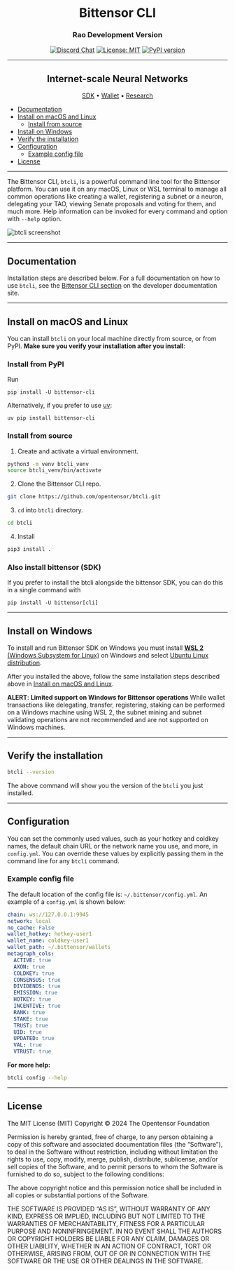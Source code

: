 <div align="center">

# Bittensor CLI <!-- omit in toc -->
### Rao Development Version
[![Discord Chat](https://img.shields.io/discord/308323056592486420.svg)](https://discord.gg/bittensor)
[![License: MIT](https://img.shields.io/badge/License-MIT-yellow.svg)](https://opensource.org/licenses/MIT) 
[![PyPI version](https://badge.fury.io/py/bittensor_cli.svg)](https://badge.fury.io/py/bittensor_cli)

---

## Internet-scale Neural Networks <!-- omit in toc -->

[SDK](https://github.com/opentensor/bittensor/tree/master) • [Wallet](https://github.com/opentensor/btwallet) • [Research](https://bittensor.com/whitepaper)

</div>

- [Documentation](#documentation)
- [Install on macOS and Linux](#install-on-macos-and-linux)
  - [Install from source](#install-from-source)
- [Install on Windows](#install-on-windows)
- [Verify the installation](#verify-the-installation)
- [Configuration](#configuration)
  - [Example config file](#example-config-file)
- [License](#license)

---

The Bittensor CLI, `btcli`, is a powerful command line tool for the Bittensor platform. You can use it on any macOS, Linux or WSL terminal to manage all common operations like creating a wallet, registering a subnet or a neuron, delegating your TAO, viewing Senate proposals and voting for them, and much more. Help information can be invoked for every command and option with `--help` option.

![btcli screenshot](./assets/btcli-screenshot.png)

---

## Documentation

Installation steps are described below. For a full documentation on how to use `btcli`, see the [Bittensor CLI section](https://docs.bittensor.com/btcli) on the developer documentation site.

---

## Install on macOS and Linux

You can install `btcli` on your local machine directly from source, or from PyPI. **Make sure you verify your installation after you install**:


### Install from PyPI

Run 
```
pip install -U bittensor-cli
```

Alternatively, if you prefer to use [uv](https://pypi.org/project/uv/):
```
uv pip install bittensor-cli
```

### Install from source

1. Create and activate a virtual environment.

```bash
python3 -m venv btcli_venv
source btcli_venv/bin/activate
```

2. Clone the Bittensor CLI repo.

```bash
git clone https://github.com/opentensor/btcli.git
```

3. `cd` into `btcli` directory.

```bash
cd btcli
```

4.  Install


```bash
pip3 install .
```

### Also install bittensor (SDK)

If you prefer to install the btcli alongside the bittensor SDK, you can do this in a single command with

```
pip install -U bittensor[cli]
```

---

## Install on Windows

To install and run Bittensor SDK on Windows you must install [**WSL 2** (Windows Subsystem for Linux)](https://learn.microsoft.com/en-us/windows/wsl/about) on Windows and select [Ubuntu Linux distribution](https://github.com/ubuntu/WSL/blob/main/docs/guides/install-ubuntu-wsl2.md). 

After you installed the above, follow the same installation steps described above in [Install on macOS and Linux](#install-on-macos-and-linux).

**ALERT**: **Limited support on Windows for Bittensor operations**
While wallet transactions like delegating, transfer, registering, staking can be performed on a Windows machine using WSL 2, the subnet mining and subnet validating operations are not recommended and are not supported on Windows machines.

---

## Verify the installation

```bash
btcli --version
```

The above command will show you the version of the `btcli` you just installed.

---

## Configuration

You can set the commonly used values, such as your hotkey and coldkey names, the default chain URL or the network name you use, and more, in `config.yml`. You can override these values by explicitly passing them in the command line for any `btcli` command.

### Example config file

The default location of the config file is: `~/.bittensor/config.yml`. An example of a `config.yml` is shown below:

```yaml
chain: ws://127.0.0.1:9945
network: local
no_cache: False
wallet_hotkey: hotkey-user1
wallet_name: coldkey-user1
wallet_path: ~/.bittensor/wallets
metagraph_cols:
  ACTIVE: true
  AXON: true
  COLDKEY: true
  CONSENSUS: true
  DIVIDENDS: true
  EMISSION: true
  HOTKEY: true
  INCENTIVE: true
  RANK: true
  STAKE: true
  TRUST: true
  UID: true
  UPDATED: true
  VAL: true
  VTRUST: true
```

**For more help:**

```bash
btcli config --help
```

---

## License
The MIT License (MIT)
Copyright © 2024 The Opentensor Foundation

Permission is hereby granted, free of charge, to any person obtaining a copy of this software and associated documentation files (the “Software”), to deal in the Software without restriction, including without limitation the rights to use, copy, modify, merge, publish, distribute, sublicense, and/or sell copies of the Software, and to permit persons to whom the Software is furnished to do so, subject to the following conditions:

The above copyright notice and this permission notice shall be included in all copies or substantial portions of the Software.

THE SOFTWARE IS PROVIDED “AS IS”, WITHOUT WARRANTY OF ANY KIND, EXPRESS OR IMPLIED, INCLUDING BUT NOT LIMITED TO THE WARRANTIES OF MERCHANTABILITY, FITNESS FOR A PARTICULAR PURPOSE AND NONINFRINGEMENT. IN NO EVENT SHALL THE AUTHORS OR COPYRIGHT HOLDERS BE LIABLE FOR ANY CLAIM, DAMAGES OR OTHER LIABILITY, WHETHER IN AN ACTION OF CONTRACT, TORT OR OTHERWISE, ARISING FROM, OUT OF OR IN CONNECTION WITH THE SOFTWARE OR THE USE OR OTHER DEALINGS IN THE SOFTWARE.
